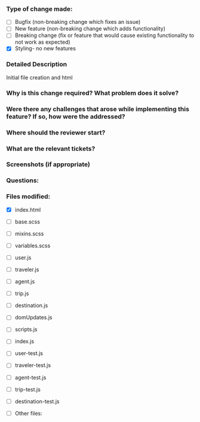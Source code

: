 ### Type of change made:
- [ ] Bugfix (non-breaking change which fixes an issue)
- [ ] New feature (non-breaking change which adds functionality)
- [ ] Breaking change (fix or feature that would cause existing functionality to not work as expected)
- [X] Styling- no new features

### Detailed Description
Initial file creation and html

### Why is this change required? What problem does it solve?

### Were there any challenges that arose while implementing this feature? If so, how were the addressed?

### Where should the reviewer start?

### What are the relevant tickets?

### Screenshots (if appropriate)

### Questions:

### Files modified:
- [X] index.html
- [ ] base.scss
- [ ] mixins.scss
- [ ] variables.scss

- [ ] user.js
- [ ] traveler.js
- [ ] agent.js
- [ ] trip.js
- [ ] destination.js
- [ ] domUpdates.js
- [ ] scripts.js
- [ ] index.js

- [ ] user-test.js
- [ ] traveler-test.js
- [ ] agent-test.js
- [ ] trip-test.js
- [ ] destination-test.js
- [ ] Other files:
